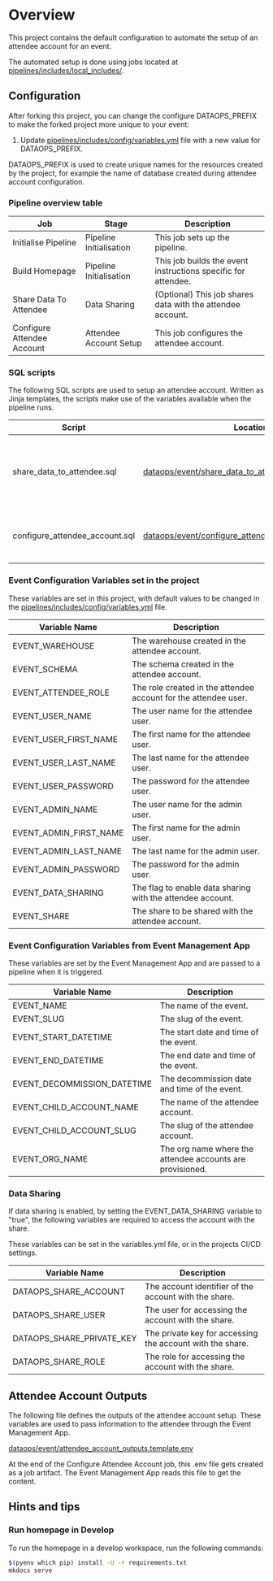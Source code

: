 # Overview

This project contains the default configuration to automate the setup of an attendee account for an event.

The automated setup is done using jobs located at [pipelines/includes/local_includes/](pipelines/includes/local_includes/).

## Configuration

After forking this project, you can change the configure DATAOPS_PREFIX to make the forked project more unique to your event:

1. Update [pipelines/includes/config/variables.yml](pipelines/includes/config/variables.yml#L11) file with a new value for DATAOPS_PREFIX.

DATAOPS_PREFIX is used to create unique names for the resources created by the project, for example the name of database created during attendee account configuration.

### Pipeline overview table

| Job                        | Stage                    | Description                                                   |
|----------------------------|--------------------------|---------------------------------------------------------------|
| Initialise Pipeline        | Pipeline Initialisation  | This job sets up the pipeline.                                |
| Build Homepage             | Pipeline Initialisation  | This job builds the event instructions specific for attendee. |
| Share Data To Attendee     | Data Sharing             | (Optional) This job shares data with the attendee account.    |
| Configure Attendee Account | Attendee Account Setup   | This job configures the attendee account.                     |

### SQL scripts

The following SQL scripts are used to setup an attendee account. Written as Jinja templates, the scripts make use of the variables available when the pipeline runs.

| Script                          | Location                                                                                                       | Description                                                       |
|---------------------------------|----------------------------------------------------------------------------------------------------------------|-------------------------------------------------------------------|
| share_data_to_attendee.sql      | [dataops/event/share_data_to_attendee.template.sql](dataops/event/share_data_to_attendee.template.sql)         | This script makes a data share available to the attendee account. |
| configure_attendee_account.sql  | [dataops/event/configure_attendee_account.template.sql](dataops/event/configure_attendee_account.template.sql) | This script configures the attendee account.                      |

### Event Configuration Variables set in the project

These variables are set in this project, with default values to be changed in the [pipelines/includes/config/variables.yml](pipelines/includes/config/variables.yml) file.

| Variable Name                 | Description                                                     |
|-------------------------------|-----------------------------------------------------------------|
| EVENT_WAREHOUSE               | The warehouse created in the attendee account.                  |
| EVENT_SCHEMA                  | The schema created in the attendee account.                     |
| EVENT_ATTENDEE_ROLE           | The role created in the attendee account for the attendee user. |
| EVENT_USER_NAME               | The user name for the attendee user.                            |
| EVENT_USER_FIRST_NAME         | The first name for the attendee user.                           |
| EVENT_USER_LAST_NAME          | The last name for the attendee user.                            |
| EVENT_USER_PASSWORD           | The password for the attendee user.                             |
| EVENT_ADMIN_NAME              | The user name for the admin user.                               |
| EVENT_ADMIN_FIRST_NAME        | The first name for the admin user.                              |
| EVENT_ADMIN_LAST_NAME         | The last name for the admin user.                               |
| EVENT_ADMIN_PASSWORD          | The password for the admin user.                                |
| EVENT_DATA_SHARING            | The flag to enable data sharing with the attendee account.      |
| EVENT_SHARE                   | The share to be shared with the attendee account.               |

### Event Configuration Variables from Event Management App

These variables are set by the Event Management App and are passed to a pipeline when it is triggered.

| Variable Name                 | Description                                               |
|-------------------------------|-----------------------------------------------------------|
| EVENT_NAME                    | The name of the event.                                    |
| EVENT_SLUG                    | The slug of the event.                                    |
| EVENT_START_DATETIME          | The start date and time of the event.                     |
| EVENT_END_DATETIME            | The end date and time of the event.                       |
| EVENT_DECOMMISSION_DATETIME   | The decommission date and time of the event.              |
| EVENT_CHILD_ACCOUNT_NAME      | The name of the attendee account.                         |
| EVENT_CHILD_ACCOUNT_SLUG      | The slug of the attendee account.                         |
| EVENT_ORG_NAME                | The org name where the attendee accounts are provisioned. |

### Data Sharing

If data sharing is enabled, by setting the EVENT_DATA_SHARING variable to "true", the following variables are required to access the account with the share.

These variables can be set in the variables.yml file, or in the projects CI/CD settings.

| Variable Name                 | Description                                                              |
|-------------------------------|--------------------------------------------------------------------------|
| DATAOPS_SHARE_ACCOUNT         | The account identifier of the account with the share.                    |
| DATAOPS_SHARE_USER            | The user for accessing the account with the share.                       |
| DATAOPS_SHARE_PRIVATE_KEY     | The private key for accessing the account with the share.                |
| DATAOPS_SHARE_ROLE            | The role for accessing the account with the share.                       |

## Attendee Account Outputs

The following file defines the outputs of the attendee account setup. These variables are used to pass information to the attendee through the Event Management App.

[dataops/event/attendee_account_outputs.template.env](dataops/event/attendee_account_outputs.template.env)

At the end of the Configure Attendee Account job, this .env file gets created as a job artifact. The Event Management App reads this file to get the content.

## Hints and tips

### Run homepage in Develop

To run the homepage in a develop workspace, run the following commands:

```bash
$(pyenv which pip) install -U -r requirements.txt
mkdocs serve
```
